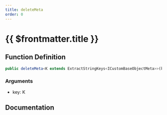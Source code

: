 ```yaml
---
title: deleteMeta
order: 0
---
```


# {{ $frontmatter.title }}

## Function Definition

```ts
public deleteMeta<K extends ExtractStringKeys<ICustomBaseObjectMeta>>(key: K): void;
```

### Arguments

* key: K

## Documentation

<!--@include: ./parts/deleteMeta.md-->
